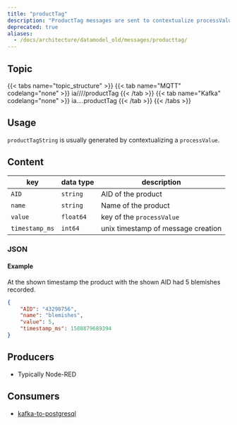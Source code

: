 ```yaml
---
title: "productTag"
description: "ProductTag messages are sent to contextualize processValue messages."
deprecated: true
aliases:
  - /docs/architecture/datamodel_old/messages/producttag/
---
```


## Topic

{{< tabs name="topic_structure" >}}
{{< tab name="MQTT" codelang="none" >}}
ia/<customerID>/<location>/<AssetID>/productTag
{{< /tab >}}
{{< tab name="Kafka" codelang="none" >}}
ia.<customerID>.<location>.<AssetID>.productTag
{{< /tab >}}
{{< /tabs >}}

## Usage

`productTagString` is usually generated by contextualizing a `processValue`.

## Content

| key            | data type | description                        |
|----------------|-----------|------------------------------------|
| `AID`          | `string`  | AID of the product                 |
| `name`         | `string`  | Name of the product                |
| `value`        | `float64` | key of the `processValue`          |
| `timestamp_ms` | `int64`   | unix timestamp of message creation |


### JSON

#### Example


At the shown timestamp the product with the shown AID had 5 blemishes recorded.

```json
{
    "AID": "43298756", 
    "name": "blemishes",
    "value": 5, 
    "timestamp_ms": 1588879689394
}
```
<!---
#### Schema

```json
{
    "$schema": "http://json-schema.org/draft/2019-09/schema",
    "$id": "https://learn.umh.app/content/docs/architecture/datamodel/messages/scrapCount.json",
    "type": "object",
    "default": {},
    "title": "Root Schema",
    "required": [
        "product_id",
        "time_per_unit_in_seconds"
    ],
    "properties": {
        "product_id": {
          "type": "string",
          "default": "",
          "title": "The product id to be produced"
        },
        "time_per_unit_in_seconds": {
          "type": "number",
          "default": 0.0,
          "minimum": 0,
          "title": "The time it takes to produce one unit of the product"
        }
    },
    "examples": [
        {
            "product_id": "Beierlinger 30x15",
            "time_per_unit_in_seconds": "0.2"
        },
        {
            "product_id": "Test product",
            "time_per_unit_in_seconds": "10"
        }
    ]
}
```
-->

## Producers

- Typically Node-RED

## Consumers

- [kafka-to-postgresql](/docs/architecture/microservices/core/kafka-to-postgresql)
